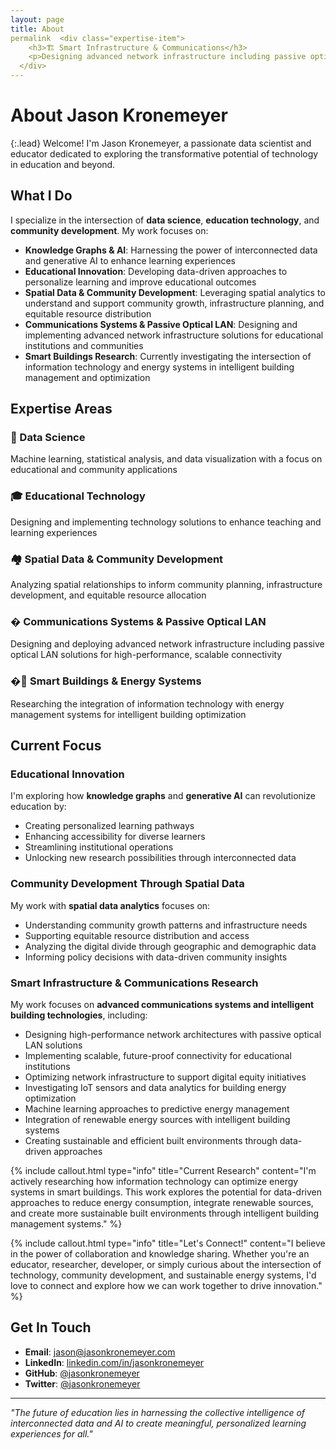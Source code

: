 ```yaml
---
layout: page
title: About
permalink  <div class="expertise-item">
    <h3>🏗️ Smart Infrastructure & Communications</h3>
    <p>Designing advanced network infrastructure including passive optical LAN, and researching IT integration with energy management systems for intelligent building optimization</p>
  </div>
---
```


# About Jason Kronemeyer

{:.lead}
Welcome! I'm Jason Kronemeyer, a passionate data scientist and educator dedicated to exploring the transformative potential of technology in education and beyond.

## What I Do

I specialize in the intersection of **data science**, **education technology**, and **community development**. My work focuses on:

- **Knowledge Graphs & AI**: Harnessing the power of interconnected data and generative AI to enhance learning experiences
- **Educational Innovation**: Developing data-driven approaches to personalize learning and improve educational outcomes  
- **Spatial Data & Community Development**: Leveraging spatial analytics to understand and support community growth, infrastructure planning, and equitable resource distribution
- **Communications Systems & Passive Optical LAN**: Designing and implementing advanced network infrastructure solutions for educational institutions and communities
- **Smart Buildings Research**: Currently investigating the intersection of information technology and energy systems in intelligent building management and optimization

## Expertise Areas

<div class="expertise-grid">
  <div class="expertise-item">
    <h3>🧠 Data Science</h3>
    <p>Machine learning, statistical analysis, and data visualization with a focus on educational and community applications</p>
  </div>
  
  <div class="expertise-item">
    <h3>🎓 Educational Technology</h3>
    <p>Designing and implementing technology solutions to enhance teaching and learning experiences</p>
  </div>
  
  <div class="expertise-item">
    <h3>🏘️ Spatial Data & Community Development</h3>
    <p>Analyzing spatial relationships to inform community planning, infrastructure development, and equitable resource allocation</p>
  </div>
  
  <div class="expertise-item">
    <h3>� Communications Systems & Passive Optical LAN</h3>
    <p>Designing and deploying advanced network infrastructure including passive optical LAN solutions for high-performance, scalable connectivity</p>
  </div>
  
  <div class="expertise-item">
    <h3>�🏢 Smart Buildings & Energy Systems</h3>
    <p>Researching the integration of information technology with energy management systems for intelligent building optimization</p>
  </div>
</div>

## Current Focus

### Educational Innovation
I'm exploring how **knowledge graphs** and **generative AI** can revolutionize education by:
- Creating personalized learning pathways
- Enhancing accessibility for diverse learners
- Streamlining institutional operations
- Unlocking new research possibilities through interconnected data

### Community Development Through Spatial Data
My work with **spatial data analytics** focuses on:
- Understanding community growth patterns and infrastructure needs
- Supporting equitable resource distribution and access
- Analyzing the digital divide through geographic and demographic data
- Informing policy decisions with data-driven community insights

### Smart Infrastructure & Communications Research
My work focuses on **advanced communications systems and intelligent building technologies**, including:
- Designing high-performance network architectures with passive optical LAN solutions
- Implementing scalable, future-proof connectivity for educational institutions
- Optimizing network infrastructure to support digital equity initiatives
- Investigating IoT sensors and data analytics for building energy optimization
- Machine learning approaches to predictive energy management
- Integration of renewable energy sources with intelligent building systems
- Creating sustainable and efficient built environments through data-driven approaches

{% include callout.html type="info" title="Current Research" content="I'm actively researching how information technology can optimize energy systems in smart buildings. This work explores the potential for data-driven approaches to reduce energy consumption, integrate renewable sources, and create more sustainable built environments through intelligent building management systems." %}

{% include callout.html type="info" title="Let's Connect!" content="I believe in the power of collaboration and knowledge sharing. Whether you're an educator, researcher, developer, or simply curious about the intersection of technology, community development, and sustainable energy systems, I'd love to connect and explore how we can work together to drive innovation." %}

## Get In Touch

- **Email**: [jason@jasonkronemeyer.com](mailto:jason@jasonkronemeyer.com)
- **LinkedIn**: [linkedin.com/in/jasonkronemeyer](https://www.linkedin.com/in/jasonkronemeyer)
- **GitHub**: [@jasonkronemeyer](https://github.com/jasonkronemeyer)
- **Twitter**: [@jasonkronemeyer](https://twitter.com/jasonkronemeyer)

---

*"The future of education lies in harnessing the collective intelligence of interconnected data and AI to create meaningful, personalized learning experiences for all."*
